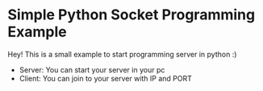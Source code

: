 # Simple Python Socket Programming Example
Hey! This is a small example to start programming server in python :)
- Server: You can start your server in your pc
- Client: You can join to your server with IP and PORT
